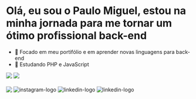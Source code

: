 <h1>Olá, eu sou o Paulo Miguel, estou na minha jornada para me tornar um ótimo profissional back-end</h1>

- 🔭 Focado em meu portifólio e em aprender novas linguagens para back-end
- 📜 Estudando PHP e JavaScript

<picture>
  <source
    srcset="https://github-readme-stats.vercel.app/api?username=Paulo-Mikhael&show_icons=true&theme=dracula"
  />
  <img src="https://github-readme-stats.vercel.app/api?username=Paulo-Mikhael&show_icons=true">
</picture>
<picture>
  <source
    srcset="https://github-readme-stats.vercel.app/api/top-langs/?username=Paulo-Mikhael&show_icons=true&theme=dracula"
  />
  <img src="https://github.com/Paulo-Mikhael/github-readme-stats">
</picture>
<br><br>

<div style="display: inline_block">
  <img align="center" src="https://img.shields.io/badge/GitHub-100000?style=for-the-badge&logo=github&logoColor=white alt="github-logo">
  <img align="center" src="https://img.shields.io/badge/Instagram-E4405F?style=for-the-badge&logo=instagram&logoColor=white" alt="instagram-logo">
  <img align="center" src="https://img.shields.io/badge/LinkedIn-0077B5?style=for-the-badge&logo=linkedin&logoColor=white" alt="linkedin-logo">
  <img align="center" src="https://img.shields.io/badge/Gmail-D14836?style=for-the-badge&logo=gmail&logoColor=white" alt="linkedin-logo">
</div>
